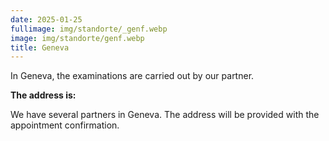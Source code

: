 ```yaml
---
date: 2025-01-25
fullimage: img/standorte/_genf.webp
image: img/standorte/genf.webp
title: Geneva
---
```


In Geneva, the examinations are carried out by our partner.

**The address is:**

We have several partners in Geneva. The address will be provided with the appointment confirmation.
